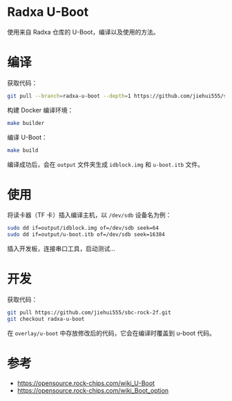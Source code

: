 # Radxa U-Boot

使用来自 Radxa 仓库的 U-Boot，编译以及使用的方法。

# 编译

获取代码：

```bash
git pull --branch=radxa-u-boot --depth=1 https://github.com/jiehui555/sbc-rock-2f.git
```

构建 Docker 编译环境：

```bash
make builder
```

编译 U-Boot：

```bash
make build
```

编译成功后，会在 `output` 文件夹生成 `idblock.img` 和 `u-boot.itb` 文件。

# 使用

将读卡器（TF 卡）插入编译主机，以 `/dev/sdb` 设备名为例：

```bash
sudo dd if=output/idblock.img of=/dev/sdb seek=64
sudo dd if=output/u-boot.itb of=/dev/sdb seek=16384
```

插入开发板，连接串口工具，启动测试...

# 开发

获取代码：

```bash
git pull https://github.com/jiehui555/sbc-rock-2f.git
git checkout radxa-u-boot
```

在 `overlay/u-boot` 中存放修改后的代码，它会在编译时覆盖到 u-boot 代码。

# 参考

- https://opensource.rock-chips.com/wiki_U-Boot
- https://opensource.rock-chips.com/wiki_Boot_option
